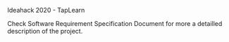 
Ideahack 2020 - TapLearn



Check Software Requirement Specification Document for more a detailled description of the project.
